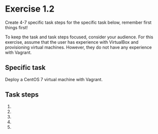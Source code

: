 # Exercise 1.2 

Create 4-7 specific task steps for the specific task below, remember first things first! 

To keep the task and task steps focused, consider your audience. For this exercise, assume that the user has experience with VirtualBox and provisioning virtual machines. However, they do not have any experience with Vagrant.  

## Specific task

Deploy a CentOS 7 virtual machine with Vagrant. 

## Task steps

1. 
2. 
3. 
4. 
5. 
